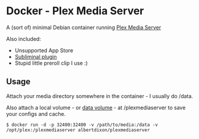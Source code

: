 # Docker - Plex Media Server

A (sort of) minimal Debian container running [Plex Media Server](http://plex.tv)

Also included:

  * Unsupported App Store
  * [Subliminal plugin](https://github.com/bramwalet/Subliminal.bundle)
  * Stupid little preroll clip I use :)

## Usage

Attach your media directory somewhere in the container - I usually do /data. 

Also attach a local volume - or [data volume](https://docs.docker.com/engine/userguide/dockervolumes/#data-volumes) - at /plexmediaserver to save your configs and cache.

```
$ docker run -d -p 32400:32400 -v /path/to/media:/data -v /opt/plex:/plexmediaserver albertdixon/plexmediaserver
```
